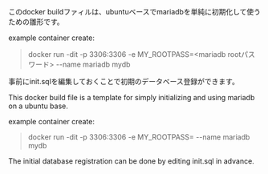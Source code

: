 このdocker buildファィルは、ubuntuベースでmariadbを単純に初期化して使うための雛形です。

example container create:
> docker run -dit -p 3306:3306 -e MY_ROOTPASS=<mariadb rootパスワード>  --name  mariadb  mydb

事前にinit.sqlを編集しておくことで初期のデータベース登録ができます。


This docker build file is a template for simply initializing and using mariadb on a ubuntu base.

example container create:
> docker run -dit -p 3306:3306 -e MY_ROOTPASS=<mariadb root password> --name mariadb mydb

The initial database registration can be done by editing init.sql in advance.
